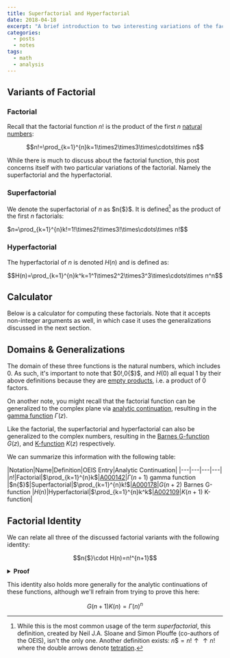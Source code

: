 ```yaml
---
title: Superfactorial and Hyperfactorial
date: 2018-04-18
excerpt: "A brief introduction to two interesting variations of the factorial function: the superfactorial and hyperfactorial."
categories:
  - posts
  - notes
tags: 
  - math
  - analysis
---
```

## Variants of Factorial
### Factorial
Recall that the factorial function $n!$ is the product of the first $n$ [natural numbers](/natural-numbers):

$$n!=\prod_{k=1}^{n}k=1\times2\times3\times\cdots\times n$$

While there is much to discuss about the factorial function, this post concerns itself with two particular variations of the factorial. Namely the superfactorial and the hyperfactorial.

### Superfactorial
We denote the superfactorial of $n$ as $n{$}$. It is defined[^f1] as the product of the first $n$ factorials:

$$n$=\prod_{k=1}^{n}k!=1!\times2!\times3!\times\cdots\times n!$$

### Hyperfactorial
The hyperfactorial of $n$ is denoted $H(n)$ and is defined as:

$$H(n)=\prod_{k=1}^{n}k^k=1^1\times2^2\times3^3\times\cdots\times n^n$$

## Calculator
Below is a calculator for computing these factorials. Note that it accepts non-integer arguments as well, in which case it uses the generalizations discussed in the next section.

<script type="text/javascript" id="WolframAlphaScriptbcca7832d533f6081e71aec899cc33f0" src="//www.wolframalpha.com/widget/widget.jsp?id=bcca7832d533f6081e71aec899cc33f0"></script>

## Domains & Generalizations
The domain of these three functions is the natural numbers, which includes $0$. As such, it's important to note that $0!,0{$}$, and $H(0)$ all equal $1$ by their above definitions because they are [empty products](https://en.wikipedia.org/wiki/Empty_product), i.e. a product of 0 factors.

On another note, you might recall that the factorial function can be generalized to the complex plane via [analytic continuation](https://en.wikipedia.org/wiki/Analytic_continuation), resulting in the [gamma function](https://en.wikipedia.org/wiki/Gamma_function) $\Gamma(z)$.

Like the factorial, the superfactorial and hyperfactorial can also be generalized to the complex numbers, resulting in the [Barnes G-function](https://en.wikipedia.org/wiki/Barnes_G-function) $G(z)$, and [K-function](https://en.wikipedia.org/wiki/K-function) $K(z)$ respectively.

We can summarize this information with the following table:

|Notation|Name|Definition|OEIS Entry|Analytic Continuation|
|---|---|---|---|
|$n!$|Factorial|$\prod_{k=1}^{n}k$|[A000142](https://oeis.org/A000142)|$\Gamma(n+1)$ gamma function
|$n{$}$|Superfactorial|$\prod_{k=1}^{n}k!$|[A000178](https://oeis.org/A000178)|$G(n+2)$ Barnes G-function
|$H(n)$|Hyperfactorial|$\prod_{k=1}^{n}k^k$|[A002109](https://oeis.org/A002109)|$K(n+1)$ K-function|

## Factorial Identity
We can relate all three of the discussed factorial variants with the following identity:

$$n{$}\cdot H(n)=n!^{n+1}$$

<details>
<summary><strong>Proof</strong></summary>

We can prove the above statement, which we'll call $P(n)$, by induction:

$$P(n)\equiv n{$}\cdot H(n)=n!^{n+1}$$

First we multiply both sides of the equation by $(n+1)!(n+1)^{n+1}$:

$$\begin{align}n{$}\cdot H(n)&=n!^{n+1}\\
(n+1)!(n+1)^{n+1}& \ \ \ \ \ (n+1)!(n+1)^{n+1}
\end{align}$$

Now let's simplify the left hand side first. Notice that $n{\$}\cdot(n+1)!=(n+1){\$}$ and that $H(n)\cdot(n+1)^{n+1}=H(n+1)$. From this the left hand side simply becomes:

$$(n+1){$}\cdot H(n+1)$$

Now let's deal with right hand side. Notice that the expression can be rewritten as:

$$\begin{align}
n!^{n+1} \color{green}{(n+1)!}(n+1)^{n+1}&=n!^{n+1}\color{green}{n!(n+1)}(n+1)^{n+1}\\
&=n!^{n+2}(n+1)^{n+2}\\
&=(n+1)!^{n+2}\\
\end{align}$$

Putting the right and left hand sides back together we can see that we just proved $P(n+1)$:

$$P(n+1)\equiv(n+1){$}\cdot H(n+1)=(n+1)!^{n+2}$$

However $P(n+1)$ was proved under the assumption that $P(n)$ was true. Thus:

$$P(n)\implies P(n+1)$$

But, notice that $P(0)$ is true:

$$\begin{align}
P(0)&\equiv 0{$}\cdot H(0)=(0!)^{0+1}\\
&\equiv1\cdot1=1\tag{empty product is $1$}\\
&\equiv T
\end{align}$$

We thus have by induction:

$$\begin{align}
&P(n)\implies P(n+1)\\
&P(0)\\
\therefore\ &\hline{\forall n\in \mathbb{N},\ P(n)}\\
\end{align}$$
</details>
<p></p>

This identity also holds more generally for the analytic continuations of these functions, although we'll refrain from trying to prove this here:

$$G(n+1)K(n)=\Gamma(n)^{n}$$

<!-- footer -->

[^f1]: While this is the most common usage of the term *superfactorial*, this definition, created by Neil J.A. Sloane and Simon Plouffe (co-authors of the OEIS), isn't the only one. Another definition exists: $n{\$}=n!\uparrow\uparrow n!$ where the double arrows denote [tetration](https://en.wikipedia.org/wiki/Tetration).
